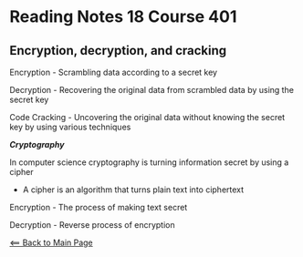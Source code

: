 # Reading Notes 18 Course 401

## Encryption, decryption, and cracking

Encryption - Scrambling data according to a secret key

Decryption - Recovering the original data from scrambled data by using the secret key

Code Cracking - Uncovering the original data without knowing the secret key by using various techniques

__*Cryptography*__

In computer science cryptography is turning information secret by using a cipher

- A cipher is an algorithm that turns plain text into ciphertext

Encryption - The process of making text secret

Decryption - Reverse process of encryption

[<== Back to Main Page](README.md)
